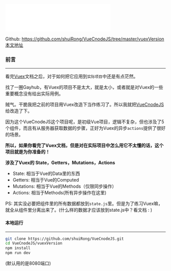 <iframe frameborder="no" border="0" marginwidth="0" marginheight="0" width=330 height=86 src="//music.163.com/outchain/player?type=2&id=16593581&auto=0&height=66"></iframe>

Github: https://github.com/shuiRong/VueCnodeJS/tree/master/vuexVersion
[本文地址](http://linshuirong.cn/dist/#/blog/59284d217f59ed0b9b34bb1f)

### 前言

---

看完[Vuex](https://vuex.vuejs.org/zh-cn/)文档之后，对于如何把它应用到`实际项目`中还是有点茫然。

找了一圈Gayhub，有Vuex的项目不是太大，就是太小，或者就是对Vuex的一些重要概念没有给出实际用例。

贼气。干脆我把之前的项目用Vuex改造下当作练习了。所以我就把[VueCnodeJS](https://github.com/shuiRong/VueCnodeJS)给改造了下。

因为这个VueCnodeJS这个项目呢，是初级Vue项目，逻辑不复杂，但也涉及了5个组件，而且有从服务器获取数据的步骤，正好为Vuex的异步`actions`提供了很好的场景。

**所以，如果你看完了Vuex文档，但是对在实际项目中怎么用它不太懂的话，这个项目就是为你准备的！**


**涉及了Vuex的 State，Getters，Mutations，Actions**

* State: 相当于Vue的Data里的东西
* Getters: 相当于Vue的Computed
* Mutations: 相当于Vue的Methods（仅限同步操作）
* Actions: 相当于Methods(所有异步操作在这里)

PS: 其实没必要把组件里的所有数据都放到`state.js`里。但是为了练习Vuex嘛，就全从组件里分离出来了。(什么样的数据才应该放到state.js中？看文档 : )

#### 本地运行

---

```bash
git clone https://github.com/shuiRong/VueCnodeJS.git 
cd VueCnodeJS/vuexVersion
npm install
npm run dev
```

(默认用的是8080端口)